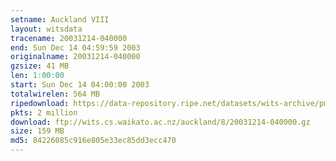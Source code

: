 ```yaml
---
setname: Auckland VIII
layout: witsdata
tracename: 20031214-040000
end: Sun Dec 14 04:59:59 2003
originalname: 20031214-040000
gzsize: 41 MB
len: 1:00:00
start: Sun Dec 14 04:00:00 2003
totalwirelen: 564 MB
ripedownload: https://data-repository.ripe.net/datasets/wits-archive/pma/long/auck/8//20031214-040000.gz
pkts: 2 million
download: ftp://wits.cs.waikato.ac.nz/auckland/8/20031214-040000.gz
size: 159 MB
md5: 84226085c916e805e33ec85dd3ecc470
---
```

